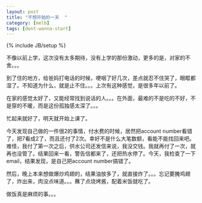 ```yaml
---
layout: post
title: "不想开始的一天  "
category: [melb]
tags: [dont-wanna-start]
---
```

{% include JB/setup %}

不像以前上学，这次没有太多期待，没有上学的那份激动，更多的是，对家的不舍。。。

到了住的地方，给爸妈打电话的时候，哽咽了好几次，差点就忍不住哭了，眼眶都湿了。不知道为什么，就是止不住。。。上次有这种感觉，是很多年以前了。

在家的感觉太好了，又能经常找到说话的人。。。在外面，最难的不是吃的不好，不是穿的不暖，而是这份孤独感太深了。。。

忙起来就好了，明天就开始上课了。

今天发现自己做的一件很2的事情，付水费的时候，居然把account number看错了，把7看成2了，而且还付了2次。幸好不是什么大笔数额，看能不能找回来吧。难怪，我付了第一次之后，供水公司还发信来说，我没交钱。我就再付了一次，就再也没管了。结果回来一看，警告信都来了，还把热水停了。今天，我检查了一下email，结果发现，是自己把account number搞错了。

然后，晚上本来想做爆炒鸡翅的，结果油放多了，就直接炸了。。。忘记要腌鸡翅了，炸出来，肉没点味道。。。蘸了点烧烤酱，配着米饭就吃了。

做饭真是麻烦的事。。。